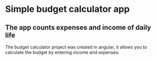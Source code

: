 # Simple budget calculator app

## The app counts expenses and income of daily life

The budget calculator project was created in angular, it allows you to calculate the budget by entering income and expenses.